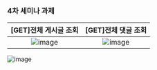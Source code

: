 ### 4차 세미나 과제

|[GET]전체 게시글 조회|[GET]전체 댓글 조회|
|:---:|:---:|
|![image](https://user-images.githubusercontent.com/35513039/68186422-73646b80-ffe7-11e9-852a-1ac28cf5547d.png)|![image](https://user-images.githubusercontent.com/35513039/68186447-7f502d80-ffe7-11e9-86cd-1f65a86cbe3c.png)

![image](https://user-images.githubusercontent.com/35513039/68186465-8ecf7680-ffe7-11e9-937f-d721c8dbe3cf.png)
